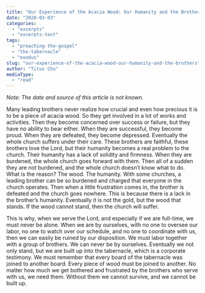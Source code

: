 ```yaml
---
title: "Our Experience of the Acacia Wood: Our Humanity and the Brothers"
date: "2020-03-03"
categories: 
  - "excerpts"
  - "excerpts-text"
tags: 
  - "preaching-the-gospel"
  - "the-tabernacle"
  - "exodus"
slug: "our-experience-of-the-acacia-wood-our-humanity-and-the-brothers"
author: "Titus Chu"
mediaType: 
  - "read"
---
```


_Note: The date and source of this article is not known._

Many leading brothers never realize how crucial and even how precious it is to be a piece of acacia wood. So they get involved in a lot of works and activities. Then they become concerned over success or failure, but they have no ability to bear either. When they are successful, they become proud. When they are defeated, they become depressed. Eventually the whole church suffers under their care. These brothers are faithful, these brothers love the Lord, but their humanity becomes a real problem to the church. Their humanity has a lack of solidity and firmness. When they are burdened, the whole church goes forward with them. Then all of a sudden they are not burdened, and the whole church doesn’t know what to do. What is the reason? The wood. The humanity. With some churches, a leading brother can be so burdened and charged that everyone in the church operates. Then when a little frustration comes in, the brother is defeated and the church goes nowhere. This is because there is a lack in the brother’s humanity. Eventually it is not the gold, but the wood that stands. If the wood cannot stand, then the church will suffer.

This is why, when we serve the Lord, and especially if we are full-time, we must never be alone. When we are by ourselves, with no one to oversee our labor, no one to watch over our schedule, and no one to coordinate with us, then we can easily be ruined by our disposition. We must labor together with a group of brothers. We can never be by ourselves. Eventually we not only stand, but we are built up into the tabernacle, which is a corporate testimony. We must remember that every board of the tabernacle was joined to another board. Every piece of wood must be joined to another. No matter how much we get bothered and frustrated by the brothers who serve with us, we need them. Without them we cannot survive, and we cannot be built up.
